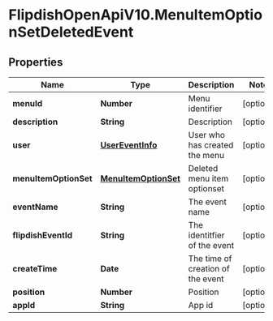 # FlipdishOpenApiV10.MenuItemOptionSetDeletedEvent

## Properties
Name | Type | Description | Notes
------------ | ------------- | ------------- | -------------
**menuId** | **Number** | Menu identifier | [optional] 
**description** | **String** | Description | [optional] 
**user** | [**UserEventInfo**](UserEventInfo.md) | User who has created the menu | [optional] 
**menuItemOptionSet** | [**MenuItemOptionSet**](MenuItemOptionSet.md) | Deleted menu item optionset | [optional] 
**eventName** | **String** | The event name | [optional] 
**flipdishEventId** | **String** | The identitfier of the event | [optional] 
**createTime** | **Date** | The time of creation of the event | [optional] 
**position** | **Number** | Position | [optional] 
**appId** | **String** | App id | [optional] 


